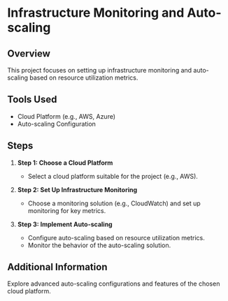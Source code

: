 # Infrastructure Monitoring and Auto-scaling

## Overview
This project focuses on setting up infrastructure monitoring and auto-scaling based on resource utilization metrics.

## Tools Used
- Cloud Platform (e.g., AWS, Azure)
- Auto-scaling Configuration

## Steps
1. **Step 1: Choose a Cloud Platform**
   - Select a cloud platform suitable for the project (e.g., AWS).

2. **Step 2: Set Up Infrastructure Monitoring**
   - Choose a monitoring solution (e.g., CloudWatch) and set up monitoring for key metrics.

3. **Step 3: Implement Auto-scaling**
   - Configure auto-scaling based on resource utilization metrics.
   - Monitor the behavior of the auto-scaling solution.

## Additional Information
Explore advanced auto-scaling configurations and features of the chosen cloud platform.

